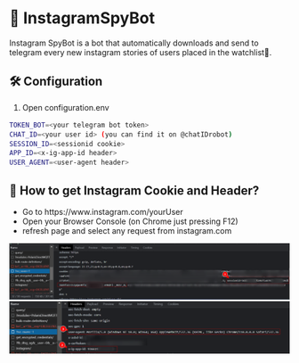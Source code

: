# 🤖 InstagramSpyBot

Instagram SpyBot is a bot that automatically downloads and send to telegram every new instagram stories of users placed in the watchlist👀.

<h2> 🛠 Configuration </h2>

<ol>
  <li>Open configuration.env</li>
</ol>

```bash
TOKEN_BOT=<your telegram bot token>
CHAT_ID=<your user id> (you can find it on @chatIDrobot)
SESSION_ID=<sessionid cookie>
APP_ID=<x-ig-app-id header>
USER_AGENT=<user-agent header>
```

<h2>🍪 How to get Instagram Cookie and Header?</h2>

<ul>
  <li>Go to https://www.instagram.com/yourUser</li>
  <li>Open your Browser Console (on Chrome just pressing F12)</li>
  <li>refresh page and select any request from instagram.com</li>
</ul>

<img src="/assets/cookie.png" width="1000px">

<img src="/assets/headers.png" width="1000px">



